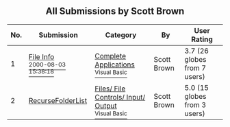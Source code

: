 ﻿<div align="center">

## All Submissions by Scott Brown

</div>

No.  | Submission | Category | By   | User Rating
---- | ---------- | -------- | ---- | -----------
1 | [File Info<br /><sup>2000-08-03 15:38:18</sup>](https://github.com/Planet-Source-Code/scott-brown-file-info__1-10351) | [Complete Applications<br /><sup>Visual Basic</sup>](../ByCategory/complete-applications__1-27.md) | Scott Brown | 3.7 (26 globes from 7 users)
2 | [RecurseFolderList<br />](https://github.com/Planet-Source-Code/scott-brown-recursefolderlist__1-2876) | [Files/ File Controls/ Input/ Output<br /><sup>Visual Basic</sup>](../ByCategory/files-file-controls-input-output__1-3.md) | Scott Brown | 5.0 (15 globes from 3 users)
